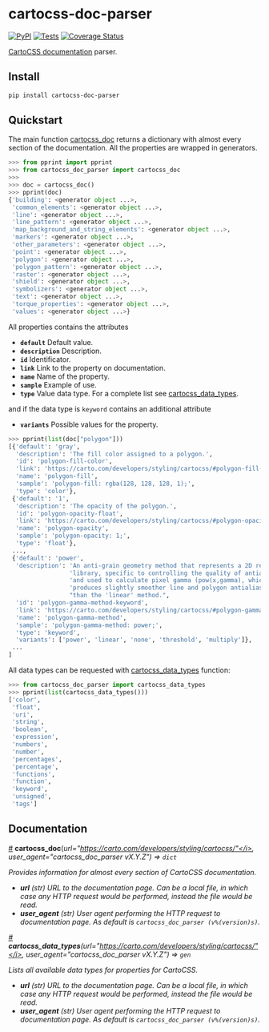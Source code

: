 # cartocss-doc-parser

[![PyPI](https://img.shields.io/pypi/v/cartocss-doc-parser)](https://pypi.org/project/cartocss-doc-parser/) [![Tests](https://img.shields.io/travis/mondeja/cartocss-doc-parser?label=tests)](https://travis-ci.com/github/mondeja/cartocss-doc-parser) [![Coverage Status](https://coveralls.io/repos/github/mondeja/cartocss-doc-parser/badge.svg)](https://coveralls.io/github/mondeja/cartocss-doc-parser)

[CartoCSS documentation](https://carto.com/developers/styling/cartocss/) parser.

## Install

```bash
pip install cartocss-doc-parser
```

## Quickstart

The main function [cartocss_doc](#cartocss_doc) returns a dictionary with almost every section of the documentation. All the properties are wrapped in generators.

```python
>>> from pprint import pprint
>>> from cartocss_doc_parser import cartocss_doc
>>>
>>> doc = cartocss_doc()
>>> pprint(doc)
{'building': <generator object ...>,
 'common_elements': <generator object ...>,
 'line': <generator object ...>,
 'line_pattern': <generator object ...>,
 'map_background_and_string_elements': <generator object ...>,
 'markers': <generator object ...>,
 'other_parameters': <generator object ...>,
 'point': <generator object ...>,
 'polygon': <generator object ...>,
 'polygon_pattern': <generator object ...>,
 'raster': <generator object ...>,
 'shield': <generator object ...>,
 'symbolizers': <generator object ...>,
 'text': <generator object ...>,
 'torque_properties': <generator object ...>,
 'values': <generator object ...>}
```

All properties contains the attributes

- **`default`** Default value.
- **`description`** Description.
- **`id`** Identificator.
- **`link`** Link to the property on documentation.
- **`name`** Name of the property.
- **`sample`** Example of use.
- **`type`** Value data type. For a complete list see [cartocss_data_types](#cartocss_data_types).

and if the data type is `keyword` contains an additional attribute

- **`variants`** Possible values for the property.

```python
>>> pprint(list(doc["polygon"]))
[{'default': 'gray',
  'description': 'The fill color assigned to a polygon.',
  'id': 'polygon-fill-color',
  'link': 'https://carto.com/developers/styling/cartocss/#polygon-fill-color',
  'name': 'polygon-fill',
  'sample': 'polygon-fill: rgba(128, 128, 128, 1);',
  'type': 'color'},
 {'default': '1',
  'description': 'The opacity of the polygon.',
  'id': 'polygon-opacity-float',
  'link': 'https://carto.com/developers/styling/cartocss/#polygon-opacity-float',
  'name': 'polygon-opacity',
  'sample': 'polygon-opacity: 1;',
  'type': 'float'},
 ...,
 {'default': 'power',
  'description': 'An anti-grain geometry method that represents a 2D rendering '
                 'library, specific to controlling the quality of antialiasing '
                 'and used to calculate pixel gamma (pow(x,gamma), which '
                 'produces slightly smoother line and polygon antialiasing '
                 "than the 'linear' method.",
  'id': 'polygon-gamma-method-keyword',
  'link': 'https://carto.com/developers/styling/cartocss/#polygon-gamma-method-keyword',
  'name': 'polygon-gamma-method',
  'sample': 'polygon-gamma-method: power;',
  'type': 'keyword',
  'variants': ['power', 'linear', 'none', 'threshold', 'multiply']},
 ...
]
```

All data types can be requested with [cartocss_data_types](#cartocss_data_types) function:

```python
>>> from cartocss_doc_parser import cartocss_data_types
>>> pprint(list(cartocss_data_types()))
['color',
 'float',
 'uri',
 'string',
 'boolean',
 'expression',
 'numbers',
 'number',
 'percentages',
 'percentage',
 'functions',
 'function',
 'keyword',
 'unsigned',
 'tags']
```

## Documentation

<a name="cartocss_doc" href="#cartocss_doc">#</a> <b>cartocss_doc</b>(<i>url="https://carto.com/developers/styling/cartocss/"</i>, <i>user_agent="cartocss_doc_parser vX.Y.Z"</i>) ⇒ `dict`

Provides information for almost every section of CartoCSS documentation.

- **url** (str) URL to the documentation page. Can be a local file, in which case any HTTP request would be performed, instead the file would be read. 
- **user_agent** (str) User agent performing the HTTP request to documentation page. As default is `cartocss_doc_parser (v%(version)s)`.

<a name="cartocss_data_types" href="#cartocss_data_types">#</a> <b>cartocss_data_types</b>(<i>url="https://carto.com/developers/styling/cartocss/"</i>, <i>user_agent="cartocss_doc_parser vX.Y.Z"</i>) ⇒ `gen`

Lists all available data types for properties for CartoCSS.

- **url** (str) URL to the documentation page. Can be a local file, in which case any HTTP request would be performed, instead the file would be read. 
- **user_agent** (str) User agent performing the HTTP request to documentation page. As default is `cartocss_doc_parser (v%(version)s)`.
